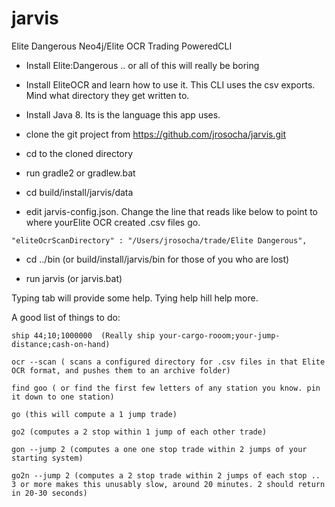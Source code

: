 # jarvis
Elite Dangerous Neo4j/Elite OCR Trading PoweredCLI

* Install Elite:Dangerous .. or all of this will really be boring
* Install EliteOCR and learn how to use it. This CLI uses the csv exports. Mind what directory they get written to.

* Install Java 8. Its is the language this app uses.

* clone the git project from https://github.com/jrosocha/jarvis.git
* cd to the cloned directory
* run gradle2 or gradlew.bat

* cd build/install/jarvis/data
* edit jarvis-config.json. Change the line that reads like below to point to where yourElite OCR created .csv files go.
```
"eliteOcrScanDirectory" : "/Users/jrosocha/trade/Elite Dangerous",
```

* cd ../bin (or build/install/jarvis/bin for those of you who are lost)

* run jarvis (or jarvis.bat)

Typing tab will provide some help.
Tying help <command> hill help more.

A good list of things to do:

```
ship 44;10;1000000  (Really ship your-cargo-rooom;your-jump-distance;cash-on-hand)

ocr --scan ( scans a configured directory for .csv files in that Elite OCR format, and pushes them to an archive folder) 

find goo ( or find the first few letters of any station you know. pin it down to one station)

go (this will compute a 1 jump trade)

go2 (computes a 2 stop within 1 jump of each other trade)

gon --jump 2 (computes a one one stop trade within 2 jumps of your starting system)

go2n --jump 2 (computes a 2 stop trade within 2 jumps of each stop .. 3 or more makes this unusably slow, around 20 minutes. 2 should return in 20-30 seconds)
```
